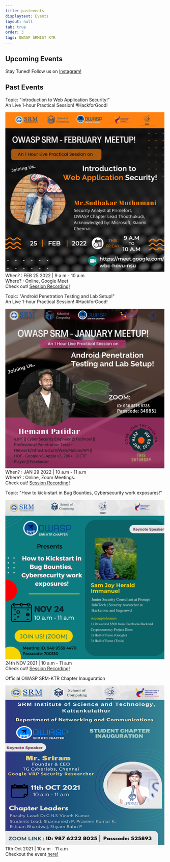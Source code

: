 ```yaml
---
title: pastevents
displaytext: Events
layout: null
tab: true
order: 3
tags: OWASP SRMIST KTR
---
```

## Upcoming Events

Stay Tuned!
Follow us on <a href="https://www.instagram.com/owasp.srmist/" target="_blank"> Instagram! </a>

## Past Events

Topic: "Introduction to Web Application Security!" <br>
An Live 1-hour Practical Session! #HackforGood! <br>

<img src="assets/images/feb-meetup.png" width="500" height="500"> <br>
When? : FEB 25 2022 | 9 a.m - 10 a.m<br>
Where? : Online, Google Meet <br>
Check out! <a href="https://www.youtube.com/watch?v=09nKPgpPPPY&t=14s&ab_channel=OWASPSRMIST-KTR" target="_blank">Session Recording! </a><br>

Topic: "Android Penetration Testing and Lab Setup!" <br>
An Live 1-hour Practical Session! #HackforGood! <br>

<img src="assets/images/jan 29 meetup.png" width="500" height="500"> <br>
When? : JAN 29 2022 | 10 a.m - 11 a.m<br>
Where? : Online, Zoom Meetings. <br>
Check out! <a href="https://www.youtube.com/watch?v=VxKVaWB1NUk&t=64s&ab_channel=OWASPSRMIST-KTR" target="_blank">Session Recording! </a><br>

Topic: "How to kick-start in Bug Bounties, Cybersecurity work exposures!" <br>

<img src="assets/images/poster social handles.png" width="500" height="500"> <br>
24th NOV 2021 | 10 a.m - 11 a.m <br>
Check out! <a href="https://youtu.be/6We5iBWdCHA" target="_blank">Session Recording! </a><br>

Official OWASP SRM-KTR Chapter Inauguration 

<img src="assets/images/poster inauguration final.png" width="500" height="500"> <br>
11th Oct 2021 | 10 a.m - 11 a.m <br>
Checkout the event <a href="https://www.youtube.com/watch?v=JOtO1tOjHqw&t=1646s&ab_channel=OWASPSRMIST-KTR">here!</a>
                                                                     
